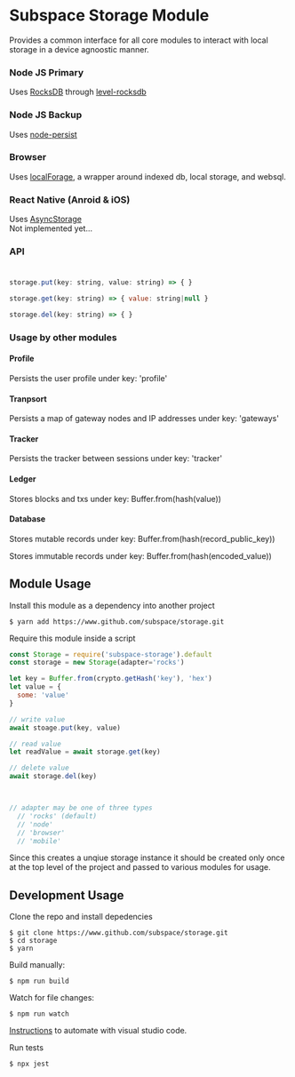 # Subspace Storage Module

Provides a common interface for all core modules to interact with local storage in a device agnoostic manner.

### Node JS Primary

Uses [RocksDB](https://rocksdb.org/) through [level-rocksdb](https://github.com/Level/level-rocksdb)

### Node JS Backup

Uses [node-persist](https://github.com/simonlast/node-persist#readme) 

### Browser

Uses [localForage](https://github.com/localForage/localForage), a wrapper around indexed db, local storage, and websql.

### React Native (Anroid & iOS)

Uses [AsyncStorage](https://facebook.github.io/react-native/docs/asyncstorage)  
Not implemented yet...

### API

#

```javascript
storage.put(key: string, value: string) => { }
```

```javascript
storage.get(key: string) => { value: string|null }
```

```javascript
storage.del(key: string) => { }
```

### Usage by other modules

#### Profile

Persists the user profile under key: 'profile'

#### Tranpsort

Persists a map of gateway nodes and IP addresses under key: 'gateways'

#### Tracker

Persists the tracker between sessions under key: 'tracker'

#### Ledger

Stores blocks and txs under key: Buffer.from(hash(value))

#### Database

Stores mutable records under key: Buffer.from(hash(record_public_key))

Stores immutable records under key: Buffer.from(hash(encoded_value))


## Module Usage

Install this module as a dependency into another project

```
$ yarn add https://www.github.com/subspace/storage.git
```

Require this module inside a script

```javascript
const Storage = require('subspace-storage').default
const storage = new Storage(adapter='rocks')

let key = Buffer.from(crypto.getHash('key'), 'hex')
let value = {
  some: 'value'
}

// write value
await stoage.put(key, value)

// read value
let readValue = await storage.get(key)

// delete value
await storage.del(key)



// adapter may be one of three types
  // 'rocks' (default)
  // 'node' 
  // 'browser'
  // 'mobile'
```

Since this creates a unqiue storage instance it should be created only once at the top level of the project and passed to various modules for usage.

## Development Usage

Clone the repo and install depedencies  

```
$ git clone https://www.github.com/subspace/storage.git
$ cd storage
$ yarn
```

Build manually:  

```
$ npm run build
```

Watch for file changes:

```
$ npm run watch
```

[Instructions](https://code.visualstudio.com/docs/languages/typescript#_step-2-run-the-typescript-build) to automate with visual studio code.

Run tests

```
$ npx jest
```


